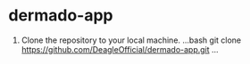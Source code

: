 # dermado-app
1. Clone the repository to your local machine. 
...bash
git clone https://github.com/DeagleOfficial/dermado-app.git
...

